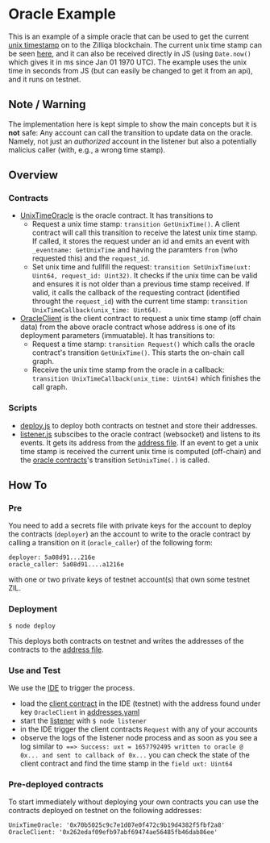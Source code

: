 # Oracle Example
This is an example of a simple oracle that can be used to get the current [unix timestamp](https://en.wikipedia.org/wiki/Unix_time) on to the Zilliqa blockchain. The current unix time stamp can be seen [here](https://www.unixtimestamp.com/), and it can also be received directly in JS (using `Date.now()` which gives it in ms since Jan 01 1970 UTC). The example uses the unix time in seconds from JS (but can easily be changed to get it from an api), and it runs on testnet.

## Note / Warning
The implementation here is kept simple to show the main concepts but it is __not__ safe: Any account can call the transition to update data on the oracle. Namely, not just an *authorized* account in the listener but also a potentially malicius caller (with, e.g., a wrong time stamp).

## Overview
### Contracts
- [UnixTimeOracle](./UnixTimeOracle.scilla) is the oracle contract. It has transitions to
  - Request a unix time stamp: `transition GetUnixTime()`. A client contract will call this transition to receive the latest unix time stamp. If called, it stores the request under an id and emits an event with `_eventname: GetUnixTime` and having the paramters `from` (who requested this) and the `request_id`.
  - Set unix time and fullfill the request: `transition SetUnixTime(uxt: Uint64, request_id: Uint32)`. It checks if the unix time can be valid and ensures it is not older than a previous time stamp received. If valid, it calls the callback of the requesting contract (identified throught the `request_id`) with the current time stamp: `transition UnixTimeCallback(unix_time: Uint64)`.
- [OracleClient](./OracleClient.scilla) is the client contract to request a unix time stamp (off chain data) from the above oracle contract whose address is one of its deployment parameters (immuatable). It has transitions to:
  - Request a time stamp: `transition Request()` which calls the oracle contract's transition `GetUnixTime()`. This starts the on-chain call graph.
  - Receive the unix time stamp from the oracle in a callback: `transition UnixTimeCallback(unix_time: Uint64)` which finishes the call graph.

### Scripts
- [deploy.js](./deploy.js) to deploy both contracts on testnet and store their addresses.
- [listener.js](./listener.js) subscibes to the oracle contract (websocket) and listens to its events. It gets its address from the [address file](./addresses.yaml). If an event to get a unix time stamp is received the current unix time is computed (off-chain) and the [oracle contracts](./UnixTimeOracle.scilla)'s transition `SetUnixTime(.)` is called.

## How To

### Pre
You need to add a secrets file with private keys for the account to deploy the contracts (`deployer`) an the account to write to the oracle contract by calling a transition on it (`oracle_caller`) of the following form:
```{yaml}
deployer: 5a08d91...216e
oracle_caller: 5a08d91....a1216e
```
with one or two private keys of testnet account(s) that own some testnet ZIL.

### Deployment
`$ node deploy`

This deploys both contracts on testnet and writes the addresses of the contracts to the [address file](./addresses.yaml).

### Use and Test
We use the [IDE](https://ide.zilliqa.com/#/) to trigger the process.
- load the [client contract](./OracleClient.scilla) in the IDE (testnet) with the address found under key `OracleClient` in [addresses.yaml](./addresses.yaml)
- start the [listener](./listener.js) with `$ node listener`
- in the IDE trigger the client contracts `Request` with any of your accounts
- observe the logs of the listener node process and as soon as you see a log similar to` ==> Success: uxt = 1657792495 written to oracle @ 0x... and sent to callback of 0x...` you can check the state of the client contract and find the time stamp in the `field uxt: Uint64`

### Pre-deployed contracts
To start immediately without deploying your own contracts you can use the contracts deployed on testnet on the following addresses:
```{yaml}
UnixTimeOracle: '0x70b5025c9c7e1d07e0f472c9b19d4382f5fbf2a8'
OracleClient: '0x262edaf09efb97abf69474ae56485fb46dab86ee'
```
